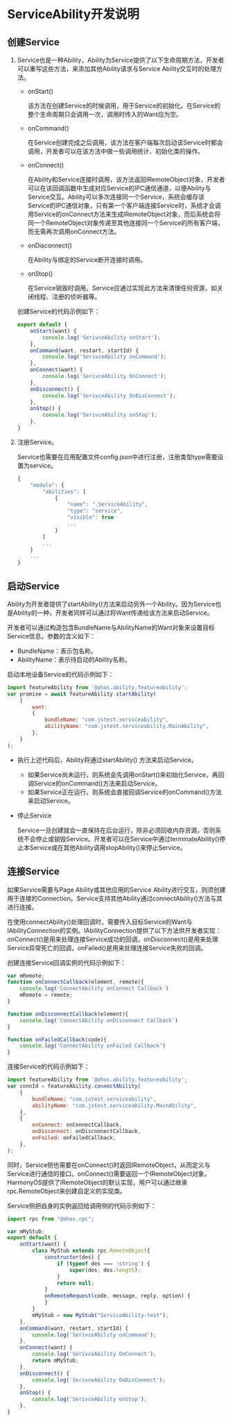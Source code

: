 # ServiceAbility开发说明

## 创建Service<a name="section17436202895812"></a>

1. Service也是一种Ability，Ability为Service提供了以下生命周期方法，开发者可以重写这些方法，来添加其他Ability请求与Service Ability交互时的处理方法。

   - onStart()

     该方法在创建Service的时候调用，用于Service的初始化。在Service的整个生命周期只会调用一次，调用时传入的Want应为空。

   - onCommand()

     在Service创建完成之后调用，该方法在客户端每次启动该Service时都会调用，开发者可以在该方法中做一些调用统计、初始化类的操作。

   - onConnect()

     在Ability和Service连接时调用，该方法返回IRemoteObject对象，开发者可以在该回调函数中生成对应Service的IPC通信通道，以便Ability与Service交互。Ability可以多次连接同一个Service，系统会缓存该Service的IPC通信对象，只有第一个客户端连接Service时，系统才会调用Service的onConnect方法来生成IRemoteObject对象，而后系统会将同一个RemoteObject对象传递至其他连接同一个Service的所有客户端，而无需再次调用onConnect方法。

   - onDisconnect()

     在Ability与绑定的Service断开连接时调用。

   - onStop()

     在Service销毁时调用。Service应通过实现此方法来清理任何资源，如关闭线程、注册的侦听器等。

   创建Service的代码示例如下：

   ```javascript
   export default {
       onStart(want) {
           console.log('SerivceAbility onStart');
       },
       onCommand(want, restart, startId) {
           console.log('SerivceAbility onCommand');
       },
       onConnect(want) {
           console.log('SerivceAbility OnConnect');
       },
       onDisconnect() {
           console.log('SerivceAbility OnDisConnect');
       },
       onStop() {
           console.log('SerivceAbility onStop');
       },
   }
   ```

2.  注册Service。

    Service也需要在应用配置文件config.json中进行注册，注册类型type需要设置为service。

    ```javascript
    {
        "module": {
            "abilities": [         
                {    
                    "name": ".ServiceAbility",
                    "type": "service",
                    "visible": true
                    ...
                }
            ]
            ...
        }
        ...
    }
    ```

    


## 启动Service<a name="section944219415599"></a>

Ability为开发者提供了startAbility()方法来启动另外一个Ability。因为Service也是Ability的一种，开发者同样可以通过将Want传递给该方法来启动Service。

开发者可以通过构造包含BundleName与AbilityName的Want对象来设置目标Service信息。参数的含义如下：

- BundleName：表示包名称。
- AbilityName：表示待启动的Ability名称。

启动本地设备Service的代码示例如下：

```javascript
import featureAbility from '@ohos.ability.featureability';
var promise = await featureAbility.startAbility(
    {
        want:
        {
            bundleName: "com.jstest.serviceability",
            abilityName: "com.jstest.serviceability.MainAbility",
        },
    }
); 
```

- 执行上述代码后，Ability将通过startAbility() 方法来启动Service。
  - 如果Service尚未运行，则系统会先调用onStart()来初始化Service，再回调Service的onCommand()方法来启动Service。
  - 如果Service正在运行，则系统会直接回调Service的onCommand()方法来启动Service。

- 停止Service

  Service一旦创建就会一直保持在后台运行，除非必须回收内存资源，否则系统不会停止或销毁Service。开发者可以在Service中通过terminateAbility()停止本Service或在其他Ability调用stopAbility()来停止Service。

  

## 连接Service<a name="section126857614018"></a>

如果Service需要与Page Ability或其他应用的Service Ability进行交互，则须创建用于连接的Connection。Service支持其他Ability通过connectAbility()方法与其进行连接。

在使用connectAbility()处理回调时，需要传入目标Service的Want与IAbilityConnection的实例。IAbilityConnection提供了以下方法供开发者实现：onConnect()是用来处理连接Service成功的回调，onDisconnect()是用来处理Service异常死亡的回调，onFailed()是用来处理连接Service失败的回调。

创建连接Service回调实例的代码示例如下：

```javascript
var mRemote;
function onConnectCallback(element, remote){
    console.log('ConnectAbility onConnect Callback')
    mRemote = remote;
}

function onDisconnectCallback(element){
    console.log('ConnectAbility onDisconnect Callback')
}

function onFailedCallback(code){
    console.log('ConnectAbility onFailed Callback')
}
```

连接Service的代码示例如下：

```javascript
import featureAbility from '@ohos.ability.featureability';
var connId = featureAbility.connectAbility(
    {
        bundleName: "com.jstest.serviceability",
        abilityName: "com.jstest.serviceability.MainAbility",
    },
    {
        onConnect: onConnectCallback,
        onDisconnect: onDisconnectCallback,
        onFailed: onFailedCallback,
    },
);
```

同时，Service侧也需要在onConnect()时返回IRemoteObject，从而定义与Service进行通信的接口。onConnect()需要返回一个IRemoteObject对象，HarmonyOS提供了IRemoteObject的默认实现，用户可以通过继承rpc.RemoteObject来创建自定义的实现类。

Service侧把自身的实例返回给调用侧的代码示例如下：

```javascript
import rpc from "@ohos.rpc";

var mMyStub;
export default {
    onStart(want) {
        class MyStub extends rpc.RemoteObject{
            constructor(des) {
                if (typeof des === 'string') {
                    super(des, des.length);
                }
                return null;
            }
            onRemoteRequest(code, message, reply, option) {
            }
        }
        mMyStub = new MyStub("ServiceAbility-test");
    },
    onCommand(want, restart, startId) {
        console.log('SerivceAbility onCommand');
    },
    onConnect(want) {
        console.log('SerivceAbility OnConnect');
        return mMyStub;
    },
    onDisconnect() {
        console.log('SerivceAbility OnDisConnect');
    },
    onStop() {
        console.log('SerivceAbility onStop');
    },
}
```

